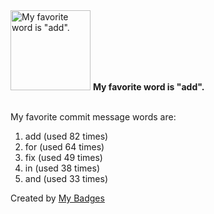 <img src="https://github.com/my-badges/my-badges/blob/master/src/all-badges/favorite-word/favorite-word.png?raw=true" alt="My favorite word is &quot;add&quot;." title="My favorite word is &quot;add&quot;." width="128">
<strong>My favorite word is &quot;add&quot;.</strong>
<br><br>

My favorite commit message words are:

1. add (used 82 times)
2. for (used 64 times)
3. fix (used 49 times)
4. in (used 38 times)
5. and (used 33 times)


Created by <a href="https://github.com/my-badges/my-badges">My Badges</a>